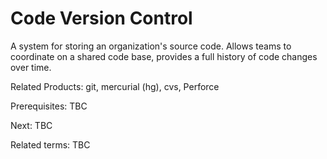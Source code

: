 # Code Version Control

A system for storing an organization's source code. Allows teams to coordinate on a shared code base, provides a full history of code changes over time.

Related Products: git, mercurial (hg), cvs, Perforce

Prerequisites: TBC

Next: TBC

Related terms: TBC
